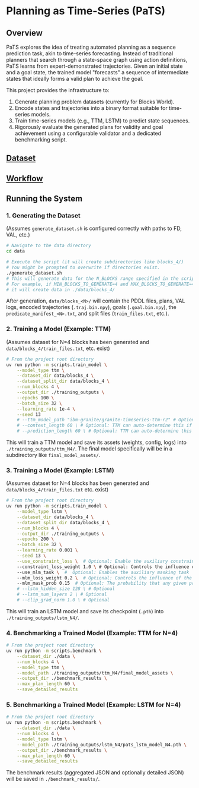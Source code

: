 # Planning as Time-Series (PaTS)

## Overview

PaTS explores the idea of treating automated planning as a sequence prediction task, akin to time-series forecasting. Instead of traditional planners that search through a state-space graph using action definitions, PaTS learns from expert-demonstrated trajectories. Given an initial state and a goal state, the trained model "forecasts" a sequence of intermediate states that ideally forms a valid plan to achieve the goal.

This project provides the infrastructure to:

1.  Generate planning problem datasets (currently for Blocks World).
2.  Encode states and trajectories into a binary format suitable for time-series models.
3.  Train time-series models (e.g., TTM, LSTM) to predict state sequences.
4.  Rigorously evaluate the generated plans for validity and goal achievement using a configurable validator and a dedicated benchmarking script.

## [Dataset](data/README.md)

## [Workflow](scripts/README.md)

## Running the System

### 1. Generating the Dataset

(Assumes `generate_dataset.sh` is configured correctly with paths to FD, VAL, etc.)

```bash
# Navigate to the data directory
cd data

# Execute the script (it will create subdirectories like blocks_4/)
# You might be prompted to overwrite if directories exist.
./generate_dataset.sh
# This will generate data for the N_BLOCKS range specified in the script.
# For example, if MIN_BLOCKS_TO_GENERATE=4 and MAX_BLOCKS_TO_GENERATE=4,
# it will create data in ./data/blocks_4/
```

After generation, `data/blocks_<N>/` will contain the PDDL files, plans, VAL logs, encoded trajectories (`.traj.bin.npy`), goals (`.goal.bin.npy`), the `predicate_manifest_<N>.txt`, and split files (`train_files.txt`, etc.).

### 2. Training a Model (Example: TTM)

(Assumes dataset for N=4 blocks has been generated and `data/blocks_4/train_files.txt`, etc. exist)

```bash
# From the project root directory
uv run python -m scripts.train_model \
    --model_type ttm \
    --dataset_dir data/blocks_4 \
    --dataset_split_dir data/blocks_4 \
    --num_blocks 4 \
    --output_dir ./training_outputs \
    --epochs 100 \
    --batch_size 32 \
    --learning_rate 1e-4 \
    --seed 13
    # --ttm_model_path "ibm-granite/granite-timeseries-ttm-r2" # Optional: specify base TTM model
    # --context_length 60 \ # Optional: TTM can auto-determine this if not provided
    # --prediction_length 60 \ # Optional: TTM can auto-determine this if not provided
```

This will train a TTM model and save its assets (weights, config, logs) into `./training_outputs/ttm_N4/`.
The final model specifically will be in a subdirectory like `final_model_assets/`.

### 3. Training a Model (Example: LSTM)

(Assumes dataset for N=4 blocks has been generated and `data/blocks_4/train_files.txt` etc. exist)

```bash
# From the project root directory
uv run python -m scripts.train_model \
    --model_type lstm \
    --dataset_dir data/blocks_4 \
    --dataset_split_dir data/blocks_4 \
    --num_blocks 4 \
    --output_dir ./training_outputs \
    --epochs 200 \
    --batch_size 32 \
    --learning_rate 0.001 \
    --seed 13 \
    --use_constraint_loss \  # Optional: Enable the auxiliary constraint violation loss to enforce domain rules.
    --constraint_loss_weight 1.0 \ # Optional: Controls the influence of the constraint loss.
    --use_mlm_task \  #  Optional: Enables the auxiliary masking task
    --mlm_loss_weight 0.2 \  # Optional: Controls the influence of the MLM loss.
    --mlm_mask_prob 0.15  # Optional: The probability that any given predicate in the input sequence will be chosen for the MLM loss calculation.
    # --lstm_hidden_size 128 \ # Optional
    # --lstm_num_layers 2 \ # Optional
    # --clip_grad_norm 1.0 \ # Optional
```

This will train an LSTM model and save its checkpoint (`.pth`) into `./training_outputs/lstm_N4/`.

### 4. Benchmarking a Trained Model (Example: TTM for N=4)

```bash
# From the project root directory
uv run python -m scripts.benchmark \
    --dataset_dir ./data \
    --num_blocks 4 \
    --model_type ttm \
    --model_path ./training_outputs/ttm_N4/final_model_assets \
    --output_dir ./benchmark_results \
    --max_plan_length 60 \
    --save_detailed_results
```

### 5. Benchmarking a Trained Model (Example: LSTM for N=4)

```bash
# From the project root directory
uv run python -m scripts.benchmark \
    --dataset_dir ./data \
    --num_blocks 4 \
    --model_type lstm \
    --model_path ./training_outputs/lstm_N4/pats_lstm_model_N4.pth \
    --output_dir ./benchmark_results \
    --max_plan_length 60 \
    --save_detailed_results
```

The benchmark results (aggregated JSON and optionally detailed JSON) will be saved in `./benchmark_results/`.
